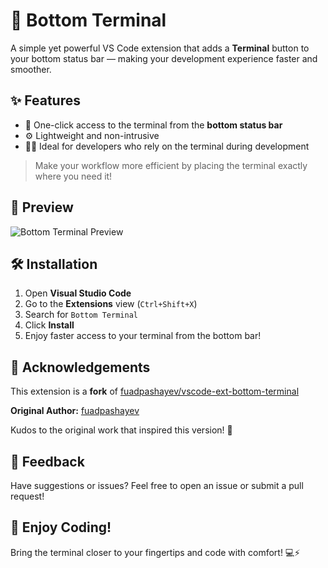 # 🚀 Bottom Terminal

A simple yet powerful VS Code extension that adds a **Terminal** button to your bottom status bar — making your development experience faster and smoother.

## ✨ Features

* 📌 One-click access to the terminal from the **bottom status bar**
* ⚙️ Lightweight and non-intrusive
* 🧑‍💻 Ideal for developers who rely on the terminal during development

> Make your workflow more efficient by placing the terminal exactly where you need it!

## 📸 Preview

![Bottom Terminal Preview](https://dl.dropboxusercontent.com/scl/fi/w7fyg6wnf36vf4fvnodvh/snapshot.png?rlkey=s6azxsoasvp5g0e77v4jxu8ti)

## 🛠️ Installation

1. Open **Visual Studio Code**
2. Go to the **Extensions** view (`Ctrl+Shift+X`)
3. Search for `Bottom Terminal`
4. Click **Install**
5. Enjoy faster access to your terminal from the bottom bar!

## 🙏 Acknowledgements

This extension is a **fork** of [fuadpashayev/vscode-ext-bottom-terminal](https://github.com/fuadpashayev/vscode-ext-bottom-terminal)

**Original Author:** [fuadpashayev](https://github.com/fuadpashayev)

Kudos to the original work that inspired this version! 🎉

## 💬 Feedback

Have suggestions or issues? Feel free to open an issue or submit a pull request!

## 🎉 Enjoy Coding!

Bring the terminal closer to your fingertips and code with comfort! 💻⚡
